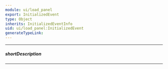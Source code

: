 ```yaml
---
module: ui/load_panel
export: InitializedEvent
type: Object
inherits: InitializedEventInfo
uid: ui/load_panel:InitializedEvent
generateTypeLink: 
---
```

---
##### shortDescription
<!-- Description goes here -->

---
<!-- Description goes here -->